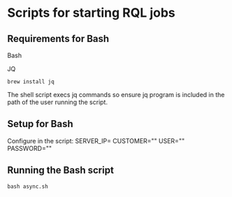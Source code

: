 # Scripts for starting RQL jobs

## Requirements for Bash 

Bash

JQ 

```
brew install jq
```

The shell script execs jq commands so ensure jq program is included in the path of the user running the script.

## Setup for Bash

Configure in the script:
SERVER_IP=
CUSTOMER=""
USER=""
PASSWORD=""

## Running the Bash script

```
bash async.sh
```